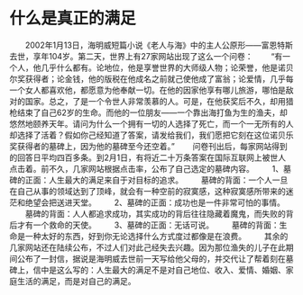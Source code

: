 # 什么是真正的满足
　　2002年1月13日，海明威短篇小说《老人与海》中的主人公原形——富恩特斯去世，享年104岁。第二天，世界上有27家网站出现了这么一个问卷： 
　　“有一个人，他几乎什么都有。论地位，他是享誉世界的大师级人物；论荣誉，他是诺贝尔奖获得者；论金钱，他的版税在他成名之前就己使他成了富翁；论爱情，几乎每一个女人都喜欢他，都愿意为他奉献一切。在他的因家他享有哪儿旅游，哪怕是敌对的国家。总之，了是一个令世人非常羡慕的人。可是，在他获奖后不久，却用猎枪结束了自己62岁的生命。而他的一位朋友——一个靠出海打鱼为生的渔夫，却悠然地颐养天年。请问为什么一个拥有一切的人选择了死亡，而一个一无所有的人却选择了活着？假如你己经知道了答案，请发给我们，我们愿把它刻在这位诺贝乐奖获得者的墓碑上，因为他的墓碑至今还空着。” 
　　问卷刊出后，每家网站得到的回答日平均四百多条。到2月1日，有将近二十万条答案在国际互联网上被世人点击着。前不久，几家网站根据点击率，公布了自己选定的墓碑内容。 
　　1、墓碑的正面：人生最大的满足来自于对目标的追求。 
　　墓碑的背面：一个人一旦在自己从事的领域达到了顶峰，就会有一种空前的寂寞感，这种寂寞感所带来的迷茫和绝望会把送进天堂。 
　　2、墓碑的正面：成功也是一件非常可怕的事情。 
　　墓碑的背面：人人都追求成功，其实成功的背后往往隐藏着魔鬼，而失败的背后才有一个救命的天使。 
　　3、墓碑的正面：无话可说。 
　　墓碑的背面：生命是一种太好的东西，好到你无论选择什么方式度过都像是在浪费。 
　　其余的几家网站还在陆续公布，不过人们对此己经失去兴趣。因为那位渔失的儿子在此期间公布了一封信，据说是海明威去世前一天写给他父母的，并交代让了帮着刻在墓碑上，信中是这么写的：人生最大的满足不是对自己地位、收入、爱情、婚姻、家庭生活的满足，而是对自己的满足。
 
